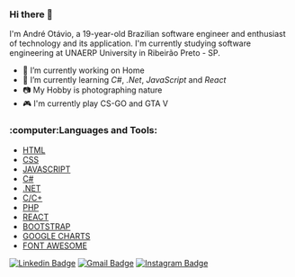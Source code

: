### Hi there 👋

I'm André Otávio, a 19-year-old Brazilian software engineer and enthusiast of technology and its application.
I'm currently studying software engineering at UNAERP University in Ribeirão Preto - SP.

- 🔭 I’m currently working on Home 
- 🌱 I’m currently learning *C#*, *.Net*, *JavaScript* and *React*
- 📷 My Hobby is photographing nature
- 🎮 I'm currently play CS-GO and GTA V

<h3 align="left">:computer:Languages and Tools:</h3>
<p align="left"> 
<ul>
  <li><a href="https://www.w3schools.com/html/">HTML</a></li>
  <li><a href="https://www.w3schools.com/Css/">CSS</a></li>
  <li><a href="https://www.javascript.com/">JAVASCRIPT</a></li>
  <li><a href="https://docs.microsoft.com/pt-br/dotnet/csharp/">C#</a></li>
  <li><a href="https://docs.microsoft.com/pt-br/dotnet/csharp/">.NET</a></li>
  <li><a href="http://linguagemc.com.br/">C/C+</a></li>
  <li><a href="https://www.php.net/">PHP</a></li>
  <li><a href="https://pt-br.reactjs.org/">REACT</a></li>
  <li><a href="https://getbootstrap.com/">BOOTSTRAP</a></li>  
  <li><a href="https://developers.google.com/chart/">GOOGLE CHARTS</a></li>
  <li><a href="https://fontawesome.com/">FONT AWESOME</a></li>
</ul>
</p>

[![Linkedin Badge](https://img.shields.io/badge/-andreotavio-6633cc?style=flat-square&logo=Linkedin&logoColor=white&link=https://www.linkedin.com/in/andreotavio/)](https://www.linkedin.com/in/andreotavio/) 
[![Gmail Badge](https://img.shields.io/badge/-Gmail-6633cc?style=flat-square&logo=Gmail&logoColor=white&link=mailto:andreotaviobordonal@gmail.com)](mailto:andreotaviobordonal@gmail.com)
[![Instagram Badge](https://img.shields.io/badge/-@otavioandre-6633cc?style=flat-square&logo=Instagram&logoColor=white&link=https://www.instagram.com/otavioandre/)](https://www.instagram.com/otavioandre/)

